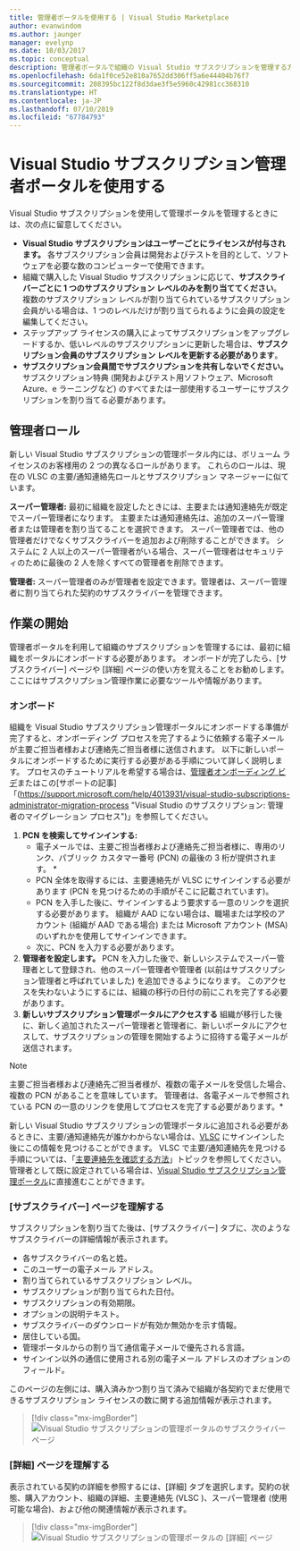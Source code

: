 ```yaml
---
title: 管理者ポータルを使用する | Visual Studio Marketplace
author: evanwindom
ms.author: jaunger
manager: evelynp
ms.date: 10/03/2017
ms.topic: conceptual
description: 管理者ポータルで組織の Visual Studio サブスクリプションを管理する方法を説明します。
ms.openlocfilehash: 6da1f0ce52e810a7652dd306ff5a6e44404b76f7
ms.sourcegitcommit: 208395bc122f8d3dae3f5e5960c42981cc368310
ms.translationtype: HT
ms.contentlocale: ja-JP
ms.lasthandoff: 07/10/2019
ms.locfileid: "67784793"
---
```

# <a name="using-the-visual-studio-subscriptions-administrator-portal"></a>Visual Studio サブスクリプション管理者ポータルを使用する

Visual Studio サブスクリプションを使用して管理ポータルを管理するときには、次の点に留意してください。

- **Visual Studio サブスクリプションはユーザーごとにライセンスが付与されます。** 各サブスクリプション会員は開発およびテストを目的として、ソフトウェアを必要な数のコンピューターで使用できます。
- 組織で購入した Visual Studio サブスクリプションに応じて、**サブスクライバーごとに 1 つのサブスクリプション レベルのみを割り当ててください**。 複数のサブスクリプション レベルが割り当てられているサブスクリプション会員がいる場合は、1 つのレベルだけが割り当てられるように会員の設定を編集してください。
- ステップアップ ライセンスの購入によってサブスクリプションをアップグレードするか、低いレベルのサブスクリプションに更新した場合は、**サブスクリプション会員のサブスクリプション レベルを更新する必要があります**。
- **サブスクリプション会員間でサブスクリプションを共有しないでください。** サブスクリプション特典 (開発およびテスト用ソフトウェア、Microsoft Azure、e ラーニングなど) のすべてまたは一部使用するユーザーにサブスクリプションを割り当てる必要があります。

## <a name="administrator-roles"></a>管理者ロール

新しい Visual Studio サブスクリプションの管理ポータル内には、ボリューム ライセンスのお客様用の 2 つの異なるロールがあります。 これらのロールは、現在の VLSC の主要/通知連絡先ロールとサブスクリプション マネージャーに似ています。

**スーパー管理者:** 最初に組織を設定したときには、主要または通知連絡先が既定でスーパー管理者になります。 主要または通知連絡先は、追加のスーパー管理者または管理者を割り当てることを選択できます。 スーパー管理者では、他の管理者だけでなくサブスクライバーを追加および削除することができます。 システムに 2 人以上のスーパー管理者がいる場合、スーパー管理者はセキュリティのために最後の 2 人を除くすべての管理者を削除できます。

**管理者:** スーパー管理者のみが管理者を設定できます。管理者は、スーパー管理者に割り当てられた契約のサブスクライバーを管理できます。

## <a name="getting-started"></a>作業の開始

管理者ポータルを利用して組織のサブスクリプションを管理するには、最初に組織をポータルにオンボードする必要があります。  オンボードが完了したら、[サブスクライバー] ページや [詳細] ページの使い方を覚えることをお勧めします。ここにはサブスクリプション管理作業に必要なツールや情報があります。

### <a name="onboarding"></a>オンボード

組織を Visual Studio サブスクリプション管理ポータルにオンボードする準備が完了すると、オンボーディング プロセスを完了するように依頼する電子メールが主要ご担当者様および連絡先ご担当者様に送信されます。 以下に新しいポータルにオンボードするために実行する必要がある手順について詳しく説明します。 プロセスのチュートリアルを希望する場合は、[管理者オンボーディング ビデ](https://channel9.msdn.com/Series/Visual-Studio-Subscriptions-Administration/Onboarding-your-organization-to-the-new-Visual-Studio-Subscription-Administration-Portal-and-setting)またはこの[サポートの記事]「(https://support.microsoft.com/help/4013931/visual-studio-subscriptions-administrator-migration-process "Visual Studio のサブスクリプション: 管理者のマイグレーション プロセス")」を参照してください。

1. **PCN を検索してサインインする:**
    - 電子メールでは、主要ご担当者様および連絡先ご担当者様に、専用のリンク、パブリック カスタマー番号 (PCN) の最後の 3 桁が提供されます。 * 
    - PCN 全体を取得するには、主要連絡先が VLSC にサインインする必要があります (PCN を見つけるための手順がそこに記載されています)。 
    - PCN を入手した後に、サインインするよう要求する一意のリンクを選択する必要があります。 組織が AAD にない場合は、職場または学校のアカウント (組織が AAD である場合) または Microsoft アカウント (MSA) のいずれかを使用してサインインできます。 
    - 次に、PCN を入力する必要があります。 
2. **管理者を設定します。** PCN を入力した後で、新しいシステムでスーパー管理者として登録され、他のスーパー管理者や管理者 (以前はサブスクリプション管理者と呼ばれていました) を追加できるようになります。 このアクセスを失わないようにするには、組織の移行の日付の前にこれを完了する必要があります。 
3. **新しいサブスクリプション管理ポータルにアクセスする**  組織が移行した後に、新しく追加されたスーパー管理者と管理者に、新しいポータルにアクセスして、サブスクリプションの管理を開始するように招待する電子メールが送信されます。  

> [!NOTE]
> 主要ご担当者様および連絡先ご担当者様が、複数の電子メールを受信した場合、複数の PCN があることを意味しています。 管理者は、各電子メールで参照されている PCN の一意のリンクを使用してプロセスを完了する必要があります。*

新しい Visual Studio サブスクリプションの管理ポータルに追加される必要があるときに、主要/通知連絡先が誰かわからない場合は、[VLSC](https://www.microsoft.com/Licensing/servicecenter/default.aspx) にサインインした後にこの情報を見つけることができます。 VLSC で主要/通知連絡先を見つける手順については、「[主要連絡先を確認する方法](find-primary-contact.md)」トピックを参照してください。
管理者として既に設定されている場合は、[Visual Studio サブスクリプション管理ポータル](https://manage.visualstudio.com)に直接進むことができます。

### <a name="understanding-the-subscribers-page"></a>[サブスクライバー] ページを理解する
サブスクリプションを割り当てた後は、[サブスクライバー] タブに、次のようなサブスクライバーの詳細情報が表示されます。
- 各サブスクライバーの名と姓。
- このユーザーの電子メール アドレス。
- 割り当てられているサブスクリプション レベル。
- サブスクリプションが割り当てられた日付。
- サブスクリプションの有効期限。
- オプションの説明テキスト。
- サブスクライバーのダウンロードが有効か無効かを示す情報。
- 居住している国。
- 管理ポータルからの割り当て通信電子メールで優先される言語。
- サインイン以外の通信に使用される別の電子メール アドレスのオプションのフィールド。

このページの左側には、購入済みかつ割り当て済みで組織が各契約でまだ使用できるサブスクリプション ライセンスの数に関する追加情報が表示されます。
> [!div class="mx-imgBorder"]
> ![Visual Studio サブスクリプションの管理ポータルのサブスクライバー ページ](_img/using-admin-portal/subscribers-page.png)

### <a name="understanding-the-details-page"></a>[詳細] ページを理解する
表示されている契約の詳細を参照するには、[詳細] タブを選択します。契約の状態、購入アカウント、組織の詳細、主要連絡先 (VLSC )、スーパー管理者 (使用可能な場合)、および他の関連情報が表示されます。
> [!div class="mx-imgBorder"]
> ![Visual Studio サブスクリプションの管理ポータルの [詳細] ページ](_img/using-admin-portal/details-page.png)
